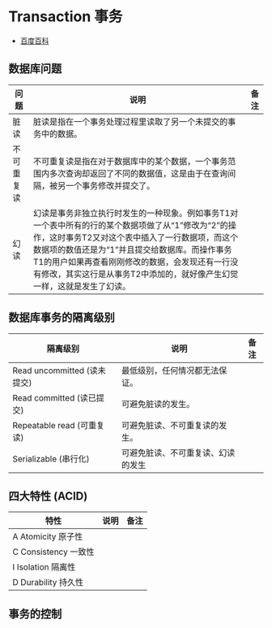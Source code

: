 # Transaction 事务

- [百度百科](https://baike.baidu.com/item/事务/5945882)


## 数据库问题

|问题|说明|备注|
|-|-|-|
|脏读      |脏读是指在一个事务处理过程里读取了另一个未提交的事务中的数据。||
|不可重复读 |不可重复读是指在对于数据库中的某个数据，一个事务范围内多次查询却返回了不同的数据值，这是由于在查询间隔，被另一个事务修改并提交了。||
|幻读      |幻读是事务非独立执行时发生的一种现象。例如事务T1对一个表中所有的行的某个数据项做了从“1”修改为“2”的操作，这时事务T2又对这个表中插入了一行数据项，而这个数据项的数值还是为“1”并且提交给数据库。而操作事务T1的用户如果再查看刚刚修改的数据，会发现还有一行没有修改，其实这行是从事务T2中添加的，就好像产生幻觉一样，这就是发生了幻读。||

## 数据库事务的隔离级别
|隔离级别|说明|备注|
|-|-|-|
|Read uncommitted (读未提交)|最低级别，任何情况都无法保证。||
|Read committed (读已提交)  |可避免脏读的发生。||
|Repeatable read (可重复读) |可避免脏读、不可重复读的发生。||
| Serializable (串行化)     |可避免脏读、不可重复读、幻读的发生||




## 四大特性 (ACID)

|特性|说明|备注|
|-|-|-|
|A Atomicity   原子性|||
|C Consistency 一致性|||
|I Isolation   隔离性|||
|D Durability  持久性|||



## 事务的控制